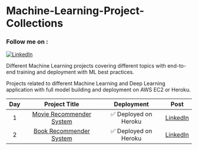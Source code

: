 # Machine-Learning-Project-Collections

<h3>Follow me on :</h3>  

[![LinkedIn](https://img.shields.io/badge/linkedin-%230077B5.svg?style=for-the-badge&logo=linkedin&logoColor=white)](https://www.linkedin.com/in/susan-gautam/)

Different Machine Learning projects covering different topics with end-to-end training and deployment with ML best practices.

Projects related to different Machine Learning and Deep Learning application with full model building and deployment on AWS EC2 or Heroku.

| Day | Project Title| Deployment | Post|
| :---: | :---: | :---: | :---: |
| 1 | [Movie Recommender System](https://github.com/sushant097/Machine-Learning-Project-Collections/tree/master/MovieRecommenderSystem) | :white_check_mark: Deployed on Heroku | [LinkedIn](https://www.linkedin.com/posts/susan-gautam_comment-machinelearning-datasceince-activity-6964982955073044481-KNqB?utm_source=linkedin_share&utm_medium=member_desktop_web)|
| 2 | [Book Recommender System](https://github.com/sushant097/Machine-Learning-Project-Collections/tree/master/BookRecommenderSystem) | :white_check_mark: Deployed on Heroku | [LinkedIn](https://www.linkedin.com/posts/susan-gautam_machinelearning-datasceince-artificialintelligence-activity-6968594000941318144-_N0l?utm_source=share&utm_medium=member_desktop)|
